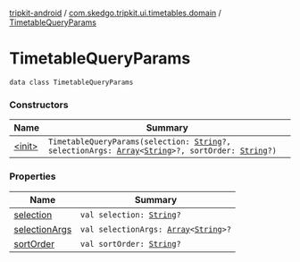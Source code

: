 [tripkit-android](../../index.md) / [com.skedgo.tripkit.ui.timetables.domain](../index.md) / [TimetableQueryParams](./index.md)

# TimetableQueryParams

`data class TimetableQueryParams`

### Constructors

| Name | Summary |
|---|---|
| [&lt;init&gt;](-init-.md) | `TimetableQueryParams(selection: `[`String`](https://kotlinlang.org/api/latest/jvm/stdlib/kotlin/-string/index.html)`?, selectionArgs: `[`Array`](https://kotlinlang.org/api/latest/jvm/stdlib/kotlin/-array/index.html)`<`[`String`](https://kotlinlang.org/api/latest/jvm/stdlib/kotlin/-string/index.html)`>?, sortOrder: `[`String`](https://kotlinlang.org/api/latest/jvm/stdlib/kotlin/-string/index.html)`?)` |

### Properties

| Name | Summary |
|---|---|
| [selection](selection.md) | `val selection: `[`String`](https://kotlinlang.org/api/latest/jvm/stdlib/kotlin/-string/index.html)`?` |
| [selectionArgs](selection-args.md) | `val selectionArgs: `[`Array`](https://kotlinlang.org/api/latest/jvm/stdlib/kotlin/-array/index.html)`<`[`String`](https://kotlinlang.org/api/latest/jvm/stdlib/kotlin/-string/index.html)`>?` |
| [sortOrder](sort-order.md) | `val sortOrder: `[`String`](https://kotlinlang.org/api/latest/jvm/stdlib/kotlin/-string/index.html)`?` |
